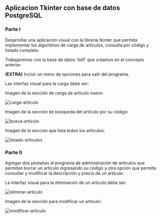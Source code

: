 ## Aplicacion Tkinter con base de datos PostgreSQL

### Parte I

Desarrollar una aplicación visual con la librería tkinter que permita implementar los algoritmos de carga de artículos, consulta por código y listado completo.

Trabajaremos con la base de datos 'bd1' que creamos en el concepto anterior.

**(EXTRA)** Incluir un menu de opciones para salir del programa.

Las interfaz visual para la carga debe ser:

Imagen de la sección de carga de artículo nuevo:

![carga-articulo](./imagenes/88_2.jpg)

Imagen de la seccion de búsqueda del artículo por su código:

![busca-articulo](./imagenes/88_3.jpg)

Imagen de la seccion que lista todos los artículos:

![listado-articulos](./imagenes/88_4.jpg)

### Parte II

Agregar dos pestañas al programa de administración de artículos que permitan borrar un artículo ingresando su código y otra opción que permita consultar y modificar la descripción y precio de un artículo.

La interfaz visual para la eliminación de un articulo debe ser:

![eliminar-articulo](./imagenes/88_5.jpg)

Imagen de la sección para modificar un articulo:

![modificar-articulo](./imagenes/88_6.jpg)
